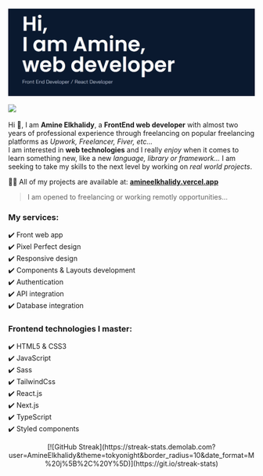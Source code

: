 ![Welcoming image from my portfolio](./introduction.png)   

![](https://komarev.com/ghpvc/?username=AmineElkhalidy&color=blueviolet&style=for-the-badge) 

Hi 👋, I am **Amine Elkhalidy**, a **FrontEnd web developer** with almost two years of professional experience through freelancing on popular freelancing platforms as *Upwork, Freelancer, Fiver, etc...*   
I am interested in **web technologies** and I really *enjoy* when it comes to learn something new, like a new *language, library or framework...*
I am seeking to take my skills to the next level by working on *real world projects*.   

👨‍💻 All of my projects are available at: [**amineelkhalidy.vercel.app**](amineelkhalidy.vercel.app)   
> I am opened to freelancing or working remotly opportunities...   

### My services:  
✔️ Front web app   
✔️ Pixel Perfect design   
✔️ Responsive design   
✔️ Components & Layouts development   
✔️ Authentication   
✔️ API integration   
✔️ Database integration

### Frontend technologies I master:   
✔️ HTML5 & CSS3   
✔️ JavaScript   
✔️ Sass   
✔️ TailwindCss   
✔️ React.js   
✔️ Next.js   
✔️ TypeScript   
✔️ Styled components   

<div align="center">
[![GitHub Streak](https://streak-stats.demolab.com?user=AmineElkhalidy&theme=tokyonight&border_radius=10&date_format=M%20j%5B%2C%20Y%5D)](https://git.io/streak-stats)
</div>

   

   




